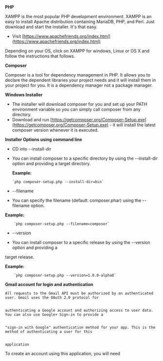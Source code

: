 
**PHP**

XAMPP is the most popular PHP development environment. XAMPP is an easy to install Apache distribution containing MariaDB, PHP, and Perl. Just download and start the installer. It's that easy.



*   Visit [https://www.apachefriends.org/index.html](https://www.apachefriends.org/index.html)

Depending on your OS, click on XAMPP for windows, Linux or OS X and follow the instructions that follows.

**Composer**

Composer is a tool for dependency management in PHP. It allows you to declare the dependent libraries your project needs and it will install them in your project for you. It is a dependency manager not a package manager.

**Windows Installer**



*   The installer will download composer for you and set up your PATH environment variable so you can simply call composer from any directory.
*   Download and run [https://getcomposer.org/Composer-Setup.exe](https://getcomposer.org/Composer-Setup.exe) - it will install the latest composer version whenever it is executed.

**Installer Options using command line**



*   CD into --install-dir
*   You can install composer to a specific directory by using the --install-dir option and providing a target directory. 

    **Example:**


        `php composer-setup.php --install-dir=bin`

*   --filename

-  You can specify the filename (default: composer.phar) using the --filename option.       

**Example:**


        `php composer-setup.php --filename=composer`



*   --version

- You can install composer to a specific release by using the --version option and providing a

target release. 

**Example:**


        `php composer-setup.php --version=1.0.0-alpha8`

**Gmail account for login and authentication**


    All requests to the Gmail API must be authorized by an authenticated user. Gmail uses the OAuth 2.0 protocol for


    authenticating a Google account and authorizing access to user data. You can also use Google+ Sign-in to provide a


    "sign-in with Google" authentication method for your app. This is the method of authenticating a user for this


    application

To create an account using this application, you will need
